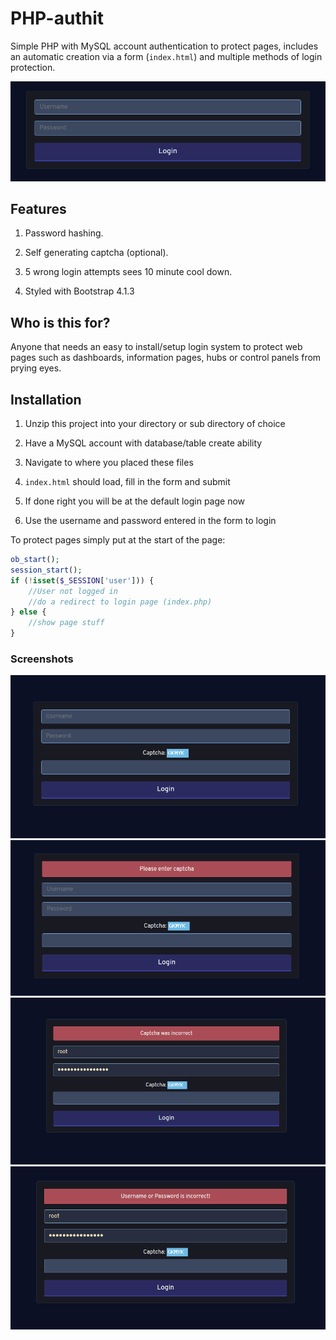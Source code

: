 # PHP-authit
Simple PHP with MySQL account authentication to protect pages, includes an automatic creation via a form (`index.html`) and multiple methods of login protection.

![Login page no captcha](https://raw.githubusercontent.com/cp6/PHP-authit/master/screens/login%20no%20captcha.png)

## Features

1. Password hashing.

2. Self generating captcha (optional).

3. 5 wrong login attempts sees 10 minute cool down.

4. Styled with Bootstrap 4.1.3

## Who is this for?

Anyone that needs an easy to install/setup login system to protect web pages such as dashboards, information pages, hubs or control panels from prying eyes.

## Installation

1. Unzip this project into your directory or sub directory of choice

2. Have a MySQL account with database/table create ability

3. Navigate to where you placed these files

4. `index.html` should load, fill in the form and submit

5. If done right you will be at the default login page now 

6. Use the username and password entered in the form to login

To protect pages simply put at the start of the page:

```php
ob_start();
session_start();
if (!isset($_SESSION['user'])) {
    //User not logged in
    //do a redirect to login page (index.php)
} else {
    //show page stuff
}
```


### Screenshots

![Login page](https://raw.githubusercontent.com/cp6/PHP-authit/master/screens/login.png)
![No captcha submitted](https://raw.githubusercontent.com/cp6/PHP-authit/master/screens/login%20please%20enter%20captcha.png)
![Captcha wrong](https://raw.githubusercontent.com/cp6/PHP-authit/master/screens/login%20captcha%20was%20incorrect.png)
![Username or Password wrong](https://raw.githubusercontent.com/cp6/PHP-authit/master/screens/login%20user%20or%20pass%20incorrect.png)